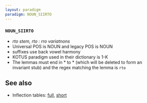 ```yaml
---
layout: paradigm
paradigm: NOUN_SIIRTO
---
```

### ` NOUN_SIIRTO `

* _rto stem, rto : rro variatnons_
* Universal POS is NOUN and legacy POS is NOUN
* suffixes use back vowel harmony
* KOTUS paradigm used in their dictionary is 1-K
* The lemmas must end in * to * (which will be deleted to form an invariant stub) and the regex matching the lemma is ` rto `

## See also

* Inflection tables: [full](gen/S/siirto.html), [short](gen/S/siirto_wikt.html)

